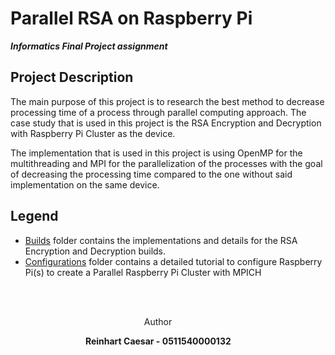 # Parallel RSA on Raspberry Pi
***Informatics Final Project assignment***

## Project Description
The main purpose of this project is to research the best method to decrease processing time of a process through parallel computing approach. The case study that is used in this project is the RSA Encryption and Decryption with Raspberry Pi Cluster as the device.

The implementation that is used in this project is using OpenMP for the multithreading and MPI for the parallelization of the processes with the goal of decreasing the processing time compared to the one without said implementation on the same device.

## Legend
+ [Builds](https://github.com/ReinhartC/Parallel-RSA-on-Raspberry-Pi/tree/master/Builds "Builds") folder contains the implementations and details for the RSA Encryption and Decryption builds.
+ [Configurations](https://github.com/ReinhartC/Parallel-RSA-on-Raspberry-Pi/tree/master/Configurations) folder contains a detailed tutorial to configure Raspberry Pi(s) to create a Parallel Raspberry Pi Cluster with MPICH

<br><br>
<p align="center">
    <a>
    	Author
    </a>  
</p>
<p align="center">
    <a>
        <b>Reinhart Caesar - 0511540000132<b>
    </a>  
</p>